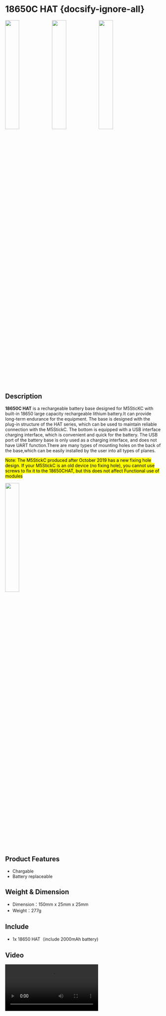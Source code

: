 # 18650C HAT {docsify-ignore-all}

<img src="assets\img\product_pics\hat\18650C_hat\18650C_01.webp" width="30%"><img src="assets\img\product_pics\hat\18650C_hat\18650C_02.webp" width="30%"><img src="assets\img\product_pics\hat\18650C_hat\18650C_03.webp" width="30%">


## Description


**18650C HAT** is a rechargeable battery base designed for M5SticKC with built-in 18650 large capacity rechargeable lithium battery.It can provide long-term endurance for the equipment. The base is designed with the plug-in structure of the HAT series, which can be used to maintain reliable connection with the M5StickC. The bottom is equipped with a USB interface charging interface, which is convenient and quick for the battery. The USB port of the battery base is only used as a charging interface, and does not have UART function.There are many types of mounting holes on the back of the base,which can be easily installed by the user into all types of planes.


<mark>Note: The M5StickC produced after October 2019 has a new fixing hole design. If your M5StickC is an old device (no fixing hole), you cannot use screws to fix it to the 18650CHAT, but this does not affect Functional use of modules</mark>

<img src="assets\img\product_pics\hat\18650C_hat\18650C_04.webp" width="30%">

## Product Features

- Chargable 
- Battery replaceable


## Weight & Dimension

- Dimension：150mm x 25mm x 25mm
- Weight：277g

## Include

- 1x 18650 HAT（include 2000mAh battery)

## Video

<video class="video_size" controls>
    <source src="https://m5stack.oss-cn-shenzhen.aliyuncs.com/video/Product_example_video/HAT/18650C_HAT.mp4" type="video/mp4">
</video>

<script>

   var purchase_link = 'https://m5stack.com/products/m5stickc-18650';

   anchor_search(purchase_link);
   scrollFunc();

</script>